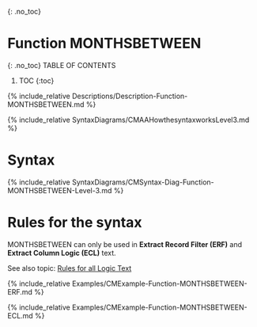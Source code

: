 {: .no_toc}
# Function MONTHSBETWEEN 

{: .no_toc}
TABLE OF CONTENTS 
1. TOC
{:toc}  


{% include_relative Descriptions/Description-Function-MONTHSBETWEEN.md %}

{% include_relative SyntaxDiagrams/CMAAHowthesyntaxworksLevel3.md %}

# Syntax 

{% include_relative SyntaxDiagrams/CMSyntax-Diag-Function-MONTHSBETWEEN-Level-3.md %}

# Rules for the syntax

MONTHSBETWEEN can only be used in **Extract Record Filter (ERF)** and **Extract Column Logic (ECL)** text.

See also topic: [Rules for all Logic Text](../../Workbench/RulesforallLogicText.md) 

{% include_relative Examples/CMExample-Function-MONTHSBETWEEN-ERF.md %} 

{% include_relative Examples/CMExample-Function-MONTHSBETWEEN-ECL.md %} 
